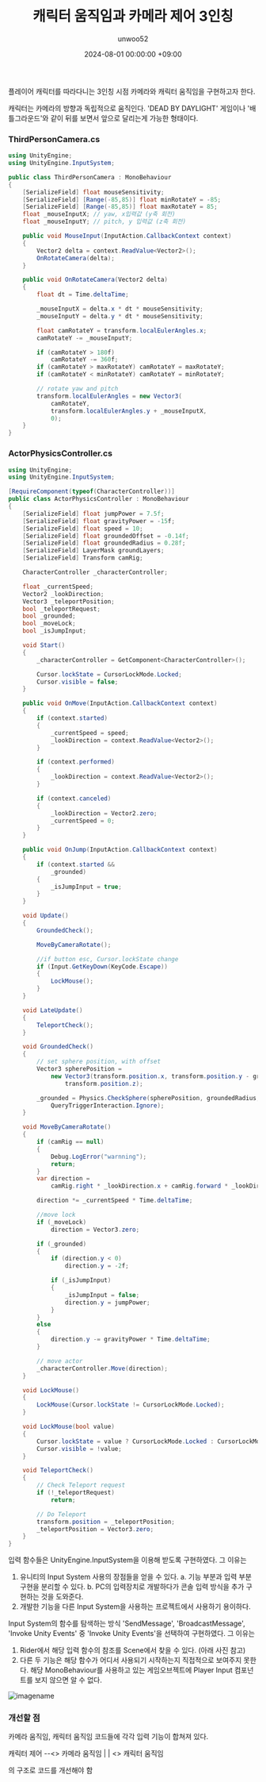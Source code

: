 ﻿---
title: 캐릭터 움직임과 카메라 제어 3인칭
author: unwoo52
date: 2024-08-01 00:00:00 +09:00
categories: [Unity]
tags: [Unity, Function, FunctionSizeDev, Actor, Camera, ThirdPerson]
---

플레이어 캐릭터를 따라다니는 3인칭 시점 카메라와 캐릭터 움직임을 구현하고자 한다.

캐릭터는 카메라의 방향과 독립적으로 움직인다. 'DEAD BY DAYLIGHT' 게임이나 '배틀그라운드'와 같이 뒤를 보면서 앞으로 달리는게 가능한 형태이다.


### ThirdPersonCamera.cs

```csharp
using UnityEngine;
using UnityEngine.InputSystem;

public class ThirdPersonCamera : MonoBehaviour
{
    [SerializeField] float mouseSensitivity;
    [SerializeField] [Range(-85,85)] float minRotateY = -85;
    [SerializeField] [Range(-85,85)] float maxRotateY = 85;
    float _mouseInputX; // yaw, x입력값 (y축 회전)
    float _mouseInputY; // pitch, y 입력값 (z축 회전)

    public void MouseInput(InputAction.CallbackContext context)
    {
        Vector2 delta = context.ReadValue<Vector2>();
        OnRotateCamera(delta);
    }

    public void OnRotateCamera(Vector2 delta)
    {
        float dt = Time.deltaTime;

        _mouseInputX = delta.x * dt * mouseSensitivity;
        _mouseInputY = delta.y * dt * mouseSensitivity;

        float camRotateY = transform.localEulerAngles.x;
        camRotateY -= _mouseInputY;

        if (camRotateY > 180f)
            camRotateY -= 360f;
        if (camRotateY > maxRotateY) camRotateY = maxRotateY;
        if (camRotateY < minRotateY) camRotateY = minRotateY;

        // rotate yaw and pitch
        transform.localEulerAngles = new Vector3(
            camRotateY,
            transform.localEulerAngles.y + _mouseInputX,
            0);
    }
}

```

### ActorPhysicsController.cs

```csharp
using UnityEngine;
using UnityEngine.InputSystem;

[RequireComponent(typeof(CharacterController))]
public class ActorPhysicsController : MonoBehaviour
{
    [SerializeField] float jumpPower = 7.5f;
    [SerializeField] float gravityPower = -15f;
    [SerializeField] float speed = 10;
    [SerializeField] float groundedOffset = -0.14f;
    [SerializeField] float groundedRadius = 0.28f;
    [SerializeField] LayerMask groundLayers;
    [SerializeField] Transform camRig;

    CharacterController _characterController;

    float _currentSpeed;
    Vector2 _lookDirection;
    Vector3 _teleportPosition;
    bool _teleportRequest;
    bool _grounded;
    bool _moveLock;
    bool _isJumpInput;

    void Start()
    {
        _characterController = GetComponent<CharacterController>();

        Cursor.lockState = CursorLockMode.Locked;
        Cursor.visible = false;
    }

    public void OnMove(InputAction.CallbackContext context)
    {
        if (context.started)
        {
            _currentSpeed = speed;
            _lookDirection = context.ReadValue<Vector2>();
        }

        if (context.performed)
        {
            _lookDirection = context.ReadValue<Vector2>();
        }

        if (context.canceled)
        {
            _lookDirection = Vector2.zero;
            _currentSpeed = 0;
        }
    }

    public void OnJump(InputAction.CallbackContext context)
    {
        if (context.started &&
            _grounded)
        {
            _isJumpInput = true;
        }
    }

    void Update()
    {
        GroundedCheck();

        MoveByCameraRotate();

        //if button esc, Cursor.lockState change
        if (Input.GetKeyDown(KeyCode.Escape))
        {
            LockMouse();
        }
    }

    void LateUpdate()
    {
        TeleportCheck();
    }

    void GroundedCheck()
    {
        // set sphere position, with offset
        Vector3 spherePosition =
            new Vector3(transform.position.x, transform.position.y - groundedOffset,
                transform.position.z);

        _grounded = Physics.CheckSphere(spherePosition, groundedRadius, groundLayers,
            QueryTriggerInteraction.Ignore);
    }

    void MoveByCameraRotate()
    {
        if (camRig == null)
        {
            Debug.LogError("warnning");
            return;
        }
        var direction =
            camRig.right * _lookDirection.x + camRig.forward * _lookDirection.y;

        direction *= _currentSpeed * Time.deltaTime;

        //move lock
        if (_moveLock)
            direction = Vector3.zero;

        if (_grounded)
        {
            if (direction.y < 0)
                direction.y = -2f;

            if (_isJumpInput)
            {
                _isJumpInput = false;
                direction.y = jumpPower;
            }
        }
        else
        {
            direction.y -= gravityPower * Time.deltaTime;
        }

        // move actor
        _characterController.Move(direction);
    }

    void LockMouse()
    {
        LockMouse(Cursor.lockState != CursorLockMode.Locked);
    }

    void LockMouse(bool value)
    {
        Cursor.lockState = value ? CursorLockMode.Locked : CursorLockMode.None;
        Cursor.visible = !value;
    }

    void TeleportCheck()
    {
        // Check Teleport request
        if (!_teleportRequest)
            return;

        // Do Teleport
        transform.position = _teleportPosition;
        _teleportPosition = Vector3.zero;
    }
}
```

입력 함수들은 UnityEngine.InputSystem을 이용해 받도록 구현하였다. 그 이유는

1. 유니티의 Input System 사용의 장점들을 얻을 수 있다.
  a. 기능 부분과 입력 부분 구현을 분리할 수 있다.
  b. PC의 입력장치로 개발하다가 콘솔 입력 방식을 추가 구현하는 것을 도와준다.
2. 개발한 기능을 다른 Input System을 사용하는 프로젝트에서 사용하기 용이하다.

Input System의 함수를 탐색하는 방식 'SendMessage', 'BroadcastMessage', 'Invoke Unity Events' 중
'Invoke Unity Events'을 선택하여 구현하였다. 그 이유는

1. Rider에서 해당 입력 함수의 참조를 Scene에서 찾을 수 있다. (아래 사진 참고)
2. 다른 두 기능은 해당 함수가 어디서 사용되기 시작하는지 직접적으로 보여주지 못한다. 해당 MonoBehaviour를 사용하고 있는 게임오브젝트에 Player Input 컴포넌트를 보지 않으면 알 수 없다.

![imagename](/assets/image/Unity/FunctionSizeDevelop/CharacterMovementAndCameraControl/Screenshot%202025-04-06%20at%2020.19.17.JPG)


### 개선할 점

카메라 움직임, 캐릭터 움직임 코드들에 각각 입력 기능이 합쳐져 있다.

캐릭터 제어 --<> 카메라 움직임
|
|
<>
캐릭터 움직임

의 구조로 코드를 개선해야 함
